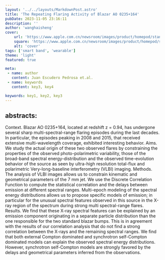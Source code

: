 ```yaml
---
layout: '../../layouts/MarkdownPost.astro'
title: 'The Repeating Flaring Activity of Blazar AO 0235+164'
pubDate: 2023-11-05 23:16:11
description: ''
author: 'wanghaisheng'
cover:
    url: 'https://www.apple.com.cn/newsroom/images/product/homepod/standard/Apple-HomePod-hero-230118_big.jpg.large_2x.jpg'
    square: 'https://www.apple.com.cn/newsroom/images/product/homepod/standard/Apple-HomePod-hero-230118_big.jpg.large_2x.jpg'
    alt: 'cover'
tags: ['smart band', 'wearable'] 
theme: 'light'
featured: true

meta:
 - name: author
   content: Juan Escudero Pedrosa et.al.
 - name: keywords
   content: key3, key4

keywords: key1, key2, key3
---
```


## abstracts:
Context. Blazar AO 0235+164, located at redshift z = 0.94, has undergone several sharp multi-spectral-range flaring episodes during the last decades. In particular, the episodes peaking in 2008 and 2015, that received extensive multi-wavelength coverage, exhibited interesting behavior.   Aims. We study the actual origin of these two observed flares by constraining the properties of the observed photo-polarimetric variability, those of the broad-band spectral energy-distribution and the observed time-evolution behavior of the source as seen by ultra-high resolution total-flux and polarimetric Very-long-baseline interferometry (VLBI) imaging.   Methods. The analysis of VLBI images allows us to constrain kinematic and geometrical parameters of the 7 mm jet. We use the Discrete Correlation Function to compute the statistical correlation and the delays between emission at different spectral ranges. Multi-epoch modeling of the spectral energy distributions allows us to propose specific models of emission; in particular for the unusual spectral features observed in this source in the X-ray region of the spectrum during strong multi spectral-range flares.   Results. We find that these X-ray spectral features can be explained by an emission component originating in a separate particle distribution than the one responsible for the two standard blazar bumps. This is in agreement with the results of our correlation analysis that do not find a strong correlation between the X-rays and the remaining spectral ranges. We find that both external Compton dominated and synchrotron self-Compton dominated models can explain the observed spectral energy distributions. However, synchrotron self-Compton models are strongly favored by the delays and geometrical parameters inferred from the observations.
